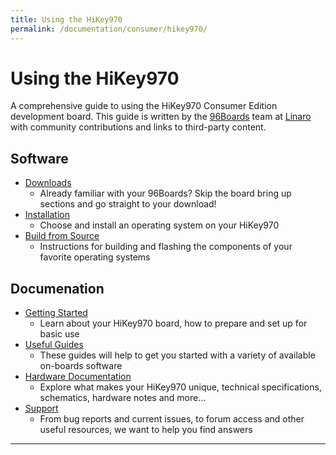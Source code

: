 ```yaml
---
title: Using the HiKey970
permalink: /documentation/consumer/hikey970/
---
```

# Using the HiKey970

A comprehensive guide to using the HiKey970 Consumer Edition development board. This guide is written by the [96Boards](https://www.96boards.org) team at [Linaro](http://www.linaro.org) with community contributions and links to third-party content.

## Software

- [Downloads](downloads/)
   - Already familiar with your 96Boards? Skip the board bring up sections and go straight to your download!
- [Installation](installation/)
   - Choose and install an operating system on your HiKey970
- [Build from Source](build/)
   - Instructions for building and flashing the components of your favorite operating systems

## Documenation

- [Getting Started](getting-started/)
   - Learn about your HiKey970 board, how to prepare and set up for basic use
- [Useful Guides](guides/)
   - These guides will help to get you started with a variety of available on-boards software
- [Hardware Documentation](hardware-docs/)
   - Explore what makes your HiKey970 unique, technical specifications, schematics, hardware notes and more...
- [Support](support/)
   - From bug reports and current issues, to forum access and other useful resources, we want to help you find answers

***
